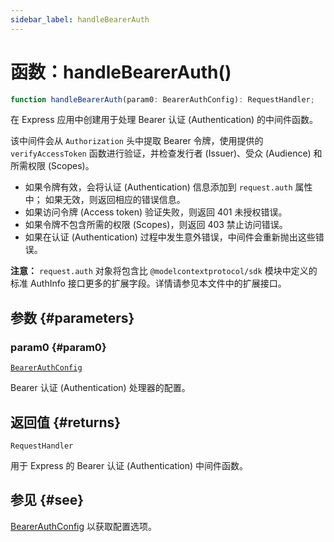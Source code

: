 ```yaml
---
sidebar_label: handleBearerAuth
---
```


# 函数：handleBearerAuth()

```ts
function handleBearerAuth(param0: BearerAuthConfig): RequestHandler;
```

在 Express 应用中创建用于处理 Bearer 认证 (Authentication) 的中间件函数。

该中间件会从 `Authorization` 头中提取 Bearer 令牌，使用提供的 `verifyAccessToken` 函数进行验证，并检查发行者 (Issuer)、受众 (Audience) 和所需权限 (Scopes)。

- 如果令牌有效，会将认证 (Authentication) 信息添加到 `request.auth` 属性中；
  如果无效，则返回相应的错误信息。
- 如果访问令牌 (Access token) 验证失败，则返回 401 未授权错误。
- 如果令牌不包含所需的权限 (Scopes)，则返回 403 禁止访问错误。
- 如果在认证 (Authentication) 过程中发生意外错误，中间件会重新抛出这些错误。

**注意：** `request.auth` 对象将包含比 `@modelcontextprotocol/sdk` 模块中定义的标准 AuthInfo 接口更多的扩展字段。详情请参见本文件中的扩展接口。

## 参数 {#parameters}

### param0 {#param0}

[`BearerAuthConfig`](/references/js/type-aliases/BearerAuthConfig.md)

Bearer 认证 (Authentication) 处理器的配置。

## 返回值 {#returns}

`RequestHandler`

用于 Express 的 Bearer 认证 (Authentication) 中间件函数。

## 参见 {#see}

[BearerAuthConfig](/references/js/type-aliases/BearerAuthConfig.md) 以获取配置选项。
